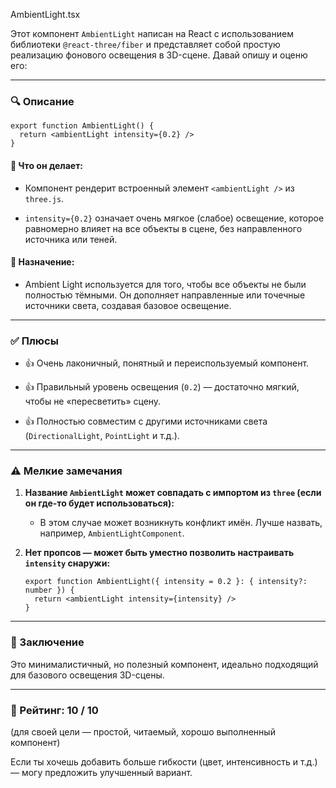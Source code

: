 AmbientLight.tsx

Этот компонент `AmbientLight` написан на React с использованием библиотеки `@react-three/fiber` и представляет собой простую реализацию фонового освещения в 3D-сцене. Давай опишу и оценю его:

---

### 🔍 **Описание**

```tsx
export function AmbientLight() {
  return <ambientLight intensity={0.2} />
}
```

#### 🔦 Что он делает:

- Компонент рендерит встроенный элемент `<ambientLight />` из `three.js`.
    
- `intensity={0.2}` означает очень мягкое (слабое) освещение, которое равномерно влияет на все объекты в сцене, без направленного источника или теней.
    

#### 📌 Назначение:

- Ambient Light используется для того, чтобы все объекты не были полностью тёмными. Он дополняет направленные или точечные источники света, создавая базовое освещение.
    

---

### ✅ **Плюсы**

- 👍 Очень лаконичный, понятный и переиспользуемый компонент.
    
- 👍 Правильный уровень освещения (`0.2`) — достаточно мягкий, чтобы не «пересветить» сцену.
    
- 👍 Полностью совместим с другими источниками света (`DirectionalLight`, `PointLight` и т.д.).
    

---

### ⚠️ **Мелкие замечания**

1. **Название `AmbientLight` может совпадать с импортом из `three` (если он где-то будет использоваться):**
    
    - В этом случае может возникнуть конфликт имён. Лучше назвать, например, `AmbientLightComponent`.
        
2. **Нет пропсов — может быть уместно позволить настраивать `intensity` снаружи:**
    
    ```tsx
    export function AmbientLight({ intensity = 0.2 }: { intensity?: number }) {
      return <ambientLight intensity={intensity} />
    }
    ```
    

---

### 🧠 Заключение

Это минималистичный, но полезный компонент, идеально подходящий для базового освещения 3D-сцены.

---

### 🔧 Рейтинг: **10 / 10**

(для своей цели — простой, читаемый, хорошо выполненный компонент)

Если ты хочешь добавить больше гибкости (цвет, интенсивность и т.д.) — могу предложить улучшенный вариант.